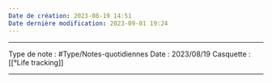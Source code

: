 ```yaml
---
Date de création: 2023-08-19 14:51
Date dernière modification: 2023-09-01 19:24
---
```






----  -----
Type de note : #Type/Notes-quotidiennes
Date : 2023/08/19
Casquette : [[°Life tracking]]
--- --